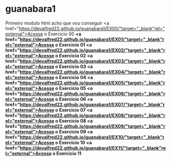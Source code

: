# guanabara1
 Primeiro modulo html
acho que vou conseguir
<a href="https://devalfred22.github.io/guanabara1/EX00/"target="_blank"rel="external">Acesse o Exercicio 00</a>
<b>
<a href="https://devalfred22.github.io/guanabara1/EX01/"target="_blank"rel="external">Acesse o Exercicio 01</a>
<b>
<a href="https://devalfred22.github.io/guanabara1/EX02/"target="_blank"rel="external">Acesse o Exercicio 02</a>
<b>
<a href="https://devalfred22.github.io/guanabara1/EX03/"target="_blank"rel="external">Acesse o Exercicio 03</a>
<b>
<a href="https://devalfred22.github.io/guanabara1/EX04/"target="_blank"rel="external">Acesse o Exercicio 04</a>
<b>
<a href="https://devalfred22.github.io/guanabara1/EX05/"target="_blank"rel="external">Acesse o Exercicio 05</a>
<b>
<a href="https://devalfred22.github.io/guanabara1/EX06/"target="_blank"rel="external">Acesse o Exercicio 06</a>
<b>
<a href="https://devalfred22.github.io/guanabara1/EX07/"target="_blank"rel="external">Acesse o Exercicio 07</a>
<b>
<a href="https://devalfred22.github.io/guanabara1/EX08/"target="_blank"rel="external">Acesse o Exercicio 08</a>
<b>
<a href="https://devalfred22.github.io/guanabara1/EX09/"target="_blank"rel="external">Acesse o Exercicio 09</a>
<b>
<a href="https://devalfred22.github.io/guanabara1/EX10/"target="_blank"rel="external">Acesse o Exercicio 10</a>
<b>
<a href="https://devalfred22.github.io/guanabara1/EX11/"target="_blank"rel="external">Acesse o Exercicio 11</a>
